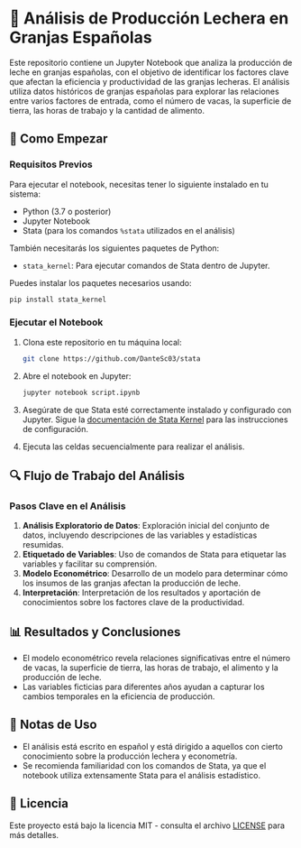 # 🐄 Análisis de Producción Lechera en Granjas Españolas

Este repositorio contiene un Jupyter Notebook que analiza la producción de leche en granjas españolas, con el objetivo de identificar los factores clave que afectan la eficiencia y productividad de las granjas lecheras. El análisis utiliza datos históricos de granjas españolas para explorar las relaciones entre varios factores de entrada, como el número de vacas, la superficie de tierra, las horas de trabajo y la cantidad de alimento.


## 🚀 Como Empezar

### Requisitos Previos

Para ejecutar el notebook, necesitas tener lo siguiente instalado en tu sistema:

- Python (3.7 o posterior)
- Jupyter Notebook
- Stata (para los comandos `%stata` utilizados en el análisis)

También necesitarás los siguientes paquetes de Python:

- `stata_kernel`: Para ejecutar comandos de Stata dentro de Jupyter.

Puedes instalar los paquetes necesarios usando:

```sh
pip install stata_kernel
```

### Ejecutar el Notebook

1. Clona este repositorio en tu máquina local:

   ```sh
   git clone https://github.com/DanteSc03/stata
   ```

2. Abre el notebook en Jupyter:

   ```sh
   jupyter notebook script.ipynb
   ```

3. Asegúrate de que Stata esté correctamente instalado y configurado con Jupyter. Sigue la [documentación de Stata Kernel](https://kylebarron.github.io/stata_kernel/install/) para las instrucciones de configuración.

4. Ejecuta las celdas secuencialmente para realizar el análisis.

## 🔍 Flujo de Trabajo del Análisis

### Pasos Clave en el Análisis

1. **Análisis Exploratorio de Datos**: Exploración inicial del conjunto de datos, incluyendo descripciones de las variables y estadísticas resumidas.
2. **Etiquetado de Variables**: Uso de comandos de Stata para etiquetar las variables y facilitar su comprensión.
3. **Modelo Econométrico**: Desarrollo de un modelo para determinar cómo los insumos de las granjas afectan la producción de leche.
4. **Interpretación**: Interpretación de los resultados y aportación de conocimientos sobre los factores clave de la productividad.

## 📊 Resultados y Conclusiones

- El modelo econométrico revela relaciones significativas entre el número de vacas, la superficie de tierra, las horas de trabajo, el alimento y la producción de leche.
- Las variables ficticias para diferentes años ayudan a capturar los cambios temporales en la eficiencia de producción.

## 📝 Notas de Uso

- El análisis está escrito en español y está dirigido a aquellos con cierto conocimiento sobre la producción lechera y econometría.
- Se recomienda familiaridad con los comandos de Stata, ya que el notebook utiliza extensamente Stata para el análisis estadístico.

## 📄 Licencia

Este proyecto está bajo la licencia MIT - consulta el archivo [LICENSE](LICENSE) para más detalles.

